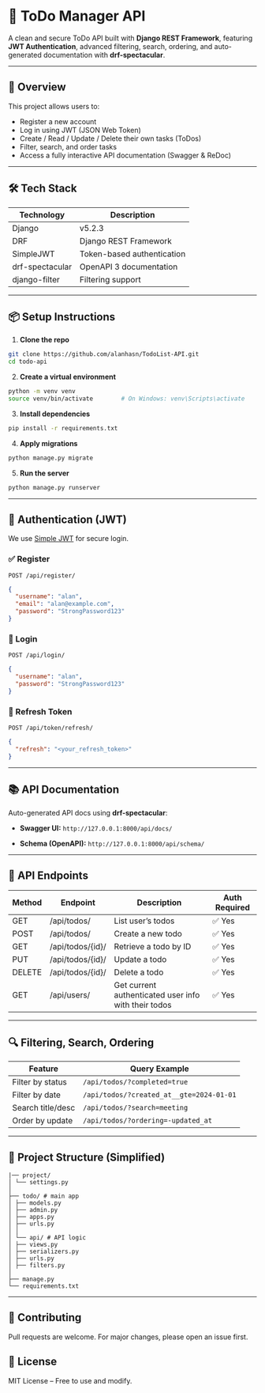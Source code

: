 # 📝 ToDo Manager API

A clean and secure ToDo API built with **Django REST Framework**, featuring **JWT Authentication**, advanced filtering, search, ordering, and auto-generated documentation with **drf-spectacular**.

---

## 🚀 Overview

This project allows users to:

- Register a new account
- Log in using JWT (JSON Web Token)
- Create / Read / Update / Delete their own tasks (ToDos)
- Filter, search, and order tasks
- Access a fully interactive API documentation (Swagger & ReDoc)

---

## 🛠️ Tech Stack

| Technology | Description                |
|------------|----------------------------|
| Django     | v5.2.3                     |
| DRF        | Django REST Framework      |
| SimpleJWT  | Token-based authentication |
| drf-spectacular | OpenAPI 3 documentation |
| django-filter | Filtering support         |

---

## 📦 Setup Instructions

1. **Clone the repo**  
```bash
git clone https://github.com/alanhasn/TodoList-API.git
cd todo-api
````

2. **Create a virtual environment**

```bash
python -m venv venv
source venv/bin/activate        # On Windows: venv\Scripts\activate
```

3. **Install dependencies**

```bash
pip install -r requirements.txt
```

4. **Apply migrations**

```bash
python manage.py migrate
```

5. **Run the server**

```bash
python manage.py runserver
```

---

## 🔐 Authentication (JWT)

We use [Simple JWT](https://django-rest-framework-simplejwt.readthedocs.io/) for secure login.

### ✅ Register

`POST /api/register/`

```json
{
  "username": "alan",
  "email": "alan@example.com",
  "password": "StrongPassword123"
}
```

### 🔑 Login

`POST /api/login/`

```json
{
  "username": "alan",
  "password": "StrongPassword123"
}
```

### 🔁 Refresh Token

`POST /api/token/refresh/`

```json
{
  "refresh": "<your_refresh_token>"
}
```

---

## 📚 API Documentation

Auto-generated API docs using **drf-spectacular**:

* **Swagger UI:**
  `http://127.0.0.1:8000/api/docs/`

* **Schema (OpenAPI):**
  `http://127.0.0.1:8000/api/schema/`

---

## 🧪 API Endpoints

| Method | Endpoint         | Description                                          | Auth Required |
| ------ | ---------------- | ---------------------------------------------------- | ------------- |
| GET    | /api/todos/      | List user’s todos                                    | ✅ Yes         |
| POST   | /api/todos/      | Create a new todo                                    | ✅ Yes         |
| GET    | /api/todos/{id}/ | Retrieve a todo by ID                                | ✅ Yes         |
| PUT    | /api/todos/{id}/ | Update a todo                                        | ✅ Yes         |
| DELETE | /api/todos/{id}/ | Delete a todo                                        | ✅ Yes         |
| GET    | /api/users/      | Get current authenticated user info with their todos | ✅ Yes         |

---

## 🔍 Filtering, Search, Ordering

| Feature           | Query Example                            |
| ----------------- | ---------------------------------------- |
| Filter by status  | `/api/todos/?completed=true`             |
| Filter by date    | `/api/todos/?created_at__gte=2024-01-01` |
| Search title/desc | `/api/todos/?search=meeting`             |
| Order by update   | `/api/todos/?ordering=-updated_at`       |

---

## 📂 Project Structure (Simplified)

```
|── project/
│ └── settings.py
│
├── todo/ # main app
│ ├── models.py
│ ├── admin.py
│ ├── apps.py
│ ├── urls.py 
│ │
│ └── api/ # API logic 
│ ├── views.py
│ ├── serializers.py
│ ├── urls.py 
│ ├── filters.py
│
├── manage.py
└── requirements.txt
```

---

## 🤝 Contributing

Pull requests are welcome. For major changes, please open an issue first.



## 📃 License

MIT License – Free to use and modify.

```

